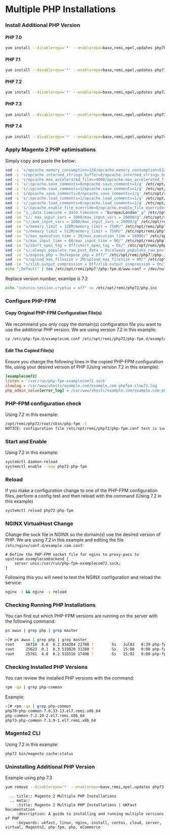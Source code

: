 # Multiple PHP Installations

### Install Additional PHP Version

#### PHP 7.0

```bash
yum install --disablerepo='*' --enablerepo=base,remi,epel,updates php70-php php70-php-mcrypt php70-php-pdo php70-php-mysqlnd php70-php-opcache php70-php-xml php70-php-gd php70-php-devel php70-php-mysql php70-php-intl php70-php-mbstring php70-php-bcmath php70-php-json php70-php-iconv php70-php-pecl-redis php70-php-fpm php70-php-zip php70-php-soap
```

#### PHP 7.1

```bash
yum install --disablerepo='*' --enablerepo=base,remi,epel,updates php71-php php71-php-mcrypt php71-php-pdo php71-php-mysqlnd php71-php-opcache php71-php-xml php71-php-gd php71-php-devel php71-php-mysql php71-php-intl php71-php-mbstring php71-php-bcmath php71-php-json php71-php-iconv php71-php-pecl-redis php71-php-fpm php71-php-zip php71-php-soap php71-php-sodium libsodium
```

#### PHP 7.2

```bash
yum install --disablerepo='*' --enablerepo=base,remi,epel,updates php72-php php72-php-pecl-mcrypt php72-php-pdo php72-php-mysqlnd php72-php-opcache php72-php-xml php72-php-gd php72-php-devel php72-php-mysql php72-php-intl php72-php-mbstring php72-php-bcmath php72-php-json php72-php-iconv php72-php-pecl-redis php72-php-fpm php72-php-zip php72-php-soap php72-php-sodium libsodium
```

#### PHP 7.3

```bash
yum install --disablerepo='*' --enablerepo=base,remi,epel,updates php73-php php73-php-pecl-mcrypt php73-php-pdo php73-php-mysqlnd php73-php-opcache php73-php-xml php73-php-gd php73-php-devel php73-php-mysql php73-php-intl php73-php-mbstring php73-php-bcmath php73-php-json php73-php-iconv php73-php-pecl-redis php73-php-fpm php73-php-zip php73-php-soap php73-php-sodium libsodium
```

#### PHP 7.4

```bash
yum install --disablerepo='*' --enablerepo=base,remi,epel,updates php74-php php74-php-pecl-mcrypt php74-php-pdo php74-php-mysqlnd php74-php-opcache php74-php-xml php74-php-gd php74-php-devel php74-php-mysql php74-php-intl php74-php-mbstring php74-php-bcmath php74-php-json php74-php-iconv php74-php-pecl-redis php74-php-fpm php74-php-zip php74-php-soap php74-php-sodium libsodium
```

### Apply Magento 2 PHP optimisations

Simply copy and paste the below:

```bash
sed -i 's/opcache.memory_consumption=128/opcache.memory_consumption=512/g' /etc/opt/remi/php7?/php.d/*opcache.ini
sed -i 's/opcache.interned_strings_buffer=8/opcache.interned_strings_buffer=12/g' /etc/opt/remi/php7?/php.d/*opcache.ini
sed -i 's/opcache.max_accelerated_files=4000/opcache.max_accelerated_files=60000/g' /etc/opt/remi/php7?/php.d/*opcache.ini
sed -i 's/;opcache.save_comments=0/opcache.save_comments=1/g' /etc/opt/remi/php7?/php.d/*opcache.ini
sed -i 's/;opcache.save_comments=1/opcache.save_comments=1/g' /etc/opt/remi/php7?/php.d/*opcache.ini
sed -i 's/opcache.save_comments=0/opcache.save_comments=1/g' /etc/opt/remi/php7?/php.d/*opcache.ini
sed -i 's/;opcache.load_comments=1/opcache.load_comments=1/g' /etc/opt/remi/php7?/php.d/*opcache.ini
sed -i 's/;opcache.load_comments=0/opcache.load_comments=1/g' /etc/opt/remi/php7?/php.d/*opcache.ini
sed -i 's/;opcache.enable_file_override=0/opcache.enable_file_override=1/g' /etc/opt/remi/php7?/php.d/*opcache.ini
sed -ie "s_;date.timezone =_date.timezone = "Europe/London"_g" /etc/opt/remi/php7?/php.ini
sed -ie "s/; max_input_vars = 1000/max_input_vars = 20000/g" /etc/opt/remi/php7?/php.ini
sed -ie "s/;max_input_vars = 1000/max_input_vars = 20000/g" /etc/opt/remi/php7?/php.ini
sed -ie "s/memory_limit = 128M/memory_limit = 756M/" /etc/opt/remi/php7?/php.ini
sed -ie "s/memory_limit = 512M/memory_limit = 756M/" /etc/opt/remi/php7?/php.ini
sed -ie "s/max_execution_time = 30/max_execution_time = 18000/" /etc/opt/remi/php7?/php.ini
sed -ie "s/max_input_time = 60/max_input_time = 90/" /etc/opt/remi/php7?/php.ini
sed -ie "s/short_open_tag = Off/short_open_tag = On/" /etc/opt/remi/php7?/php.ini
sed -ie "s/;always_populate_raw_post_data = On/always_populate_raw_post_data = -1/" /etc/opt/remi/php7?/php.ini
sed -ie "s/expose_php = On/expose_php = Off/" /etc/opt/remi/php7?/php.ini
sed -ie "s/upload_max_filesize = 2M/upload_max_filesize = 8M/" /etc/opt/remi/php7?/php.ini
sed -ie "s/zlib.output_compression = Off/zlib.output_compression = On/" /etc/opt/remi/php7?/php.ini
echo ";Default" | tee /etc/opt/remi/php7?/php-fpm.d/www.conf > /dev/null
```

Replace version number, examlpe is 7.2
```bash
echo "suhosin.session.cryptua = off" >> /etc/opt/remi/php72/php.ini
```

### Configure PHP-FPM

#### Copy Original PHP-FPM Configuration File(s)

We recommend you only copy the domain(s) configuration file you want to use the additional PHP version. We are using version 7.2 in this example:

```bash
cp /etc/php-fpm.d/examplecom.conf /etc/opt/remi/php72/php-fpm.d/examplecom.conf
```
#### Edit The Copied File(s)

Ensure you change the following lines in the copied PHP-FPM configuration file, using your desired version of PHP (Using version 7.2 in this example):

```ini
[examplecom72]
listen = '/var/run/php-fpm-examplecom72.sock'
slowlog = /var/www/vhosts/example.com/example.com-phpfpm-slow72.log
php_admin_value[error_log] = /var/www/vhosts/example.com/example.com-phpfpm-error72.log
```

### PHP-FPM configuration check

Using 7.2 in this example:

```bash
/opt/remi/php72/root/sbin/php-fpm -t
NOTICE: configuration file /etc/opt/remi/php72/php-fpm.conf test is successful
```

### Start and Enable

Using 7.2 in this example:

```bash
systemctl daemon-reload
systemctl enable --now php72-php-fpm
```

### Reload

If you make a configuration change to one of the PHP-FPM configuration files, perform a config test and then reload with the command (Using 7.2 in this example)

```bash
systemctl reload php72-php-fpm
```

### NGINX VirtualHost Change

Change the sock file in NGINX so the domain(s) use the desired version of PHP. We are using 7.2 in this example and editing the file `/etc/nginx/conf.d/example.com.conf`:

```nginx
# Define the PHP-FPM socket file for nginx to proxy-pass to
upstream examplecombackend {
    server unix:/var/run/php-fpm-examplecom72.sock;
}
```

Following this you will need to test the NGINX configuration and reload the service:

```bash
nginx -t && nginx -s reload
```

### Checking Running PHP Installations

You can find out which PHP-FPM versions are running on the server with the following command:

```bash
ps awux | grep php | grep master
```

```bash
~]# ps awux | grep php | grep master
root     16718  0.0  0.2 934204 22708 ?        Ss   Jul03   8:39 php-fpm: master process (/etc/php-fpm.conf)
root     25623  0.1  0.3 519820 31280 ?        Ss   15:00   0:00 php-fpm: master process (/etc/opt/remi/php70/php-fpm.conf)
root     25761  4.0  0.2 535516 17496 ?        Ss   15:02   0:00 php-fpm: master process (/etc/opt/remi/php73/php-fpm.conf)
```

### Checking Installed PHP Versions

You can review the installed PHP versions with the command:

```bash
rpm -qa | grep php-common
```

Example:

```bash
~]# rpm -qa | grep php-common
php70-php-common-7.0.33-13.el7.remi.x86_64
php-common-7.2.19-2.el7.remi.x86_64
php73-php-common-7.3.9-1.el7.remi.x86_64
```

### Magento2 CLI

Using 7.2 in this example:

```bash
php72 bin/magento cache:status
```

### Uninstalling  Additional PHP Version

Example using php 7.3

```bash
yum remove --disablerepo='*' --enablerepo=base,remi,epel,updates php73-*
```

```eval_rst
  .. title:: Magento 2 Multiple PHP Installations
  .. meta::
     :title: Magento 2 Multiple PHP Installations | UKFast Documentation
     :description: A guide to installing and running multiple versions of PHP
     :keywords: ukfast, linux, nginx, install, centos, cloud, server, virtual, Magento2, php-fpm, php, eCommerce
```
